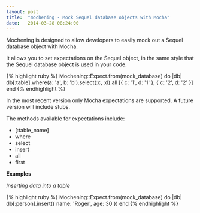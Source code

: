 ```yaml
---
layout: post
title:  "mochening - Mock Sequel database objects with Mocha"
date:   2014-03-28 08:24:00
---
```


Mochening is designed to allow developers to easily mock out a Sequel database object with Mocha.

It allows you to set expectations on the Sequel object, in the same style that the Sequel database
object is used in your code.

{% highlight ruby %}
Mochening::Expect.from(mock_database) do |db|
  db[:table].where(a: 'a', b: 'b').select(:c, :d).all [{ c: '1', d: '1' }, { c: '2', d: '2' }]
end
{% endhighlight %}

In the most recent version only Mocha expectations are supported. A future version will include stubs.

The methods available for expectations include:

* [:table_name]
* where
* select
* insert
* all
* first

**Examples**

*Inserting data into a table*

{% highlight ruby %}
Mochening::Expect.from(mock_database) do |db|
  db[:person].insert({ name: 'Roger', age: 30 })
end
{% endhighlight %}
